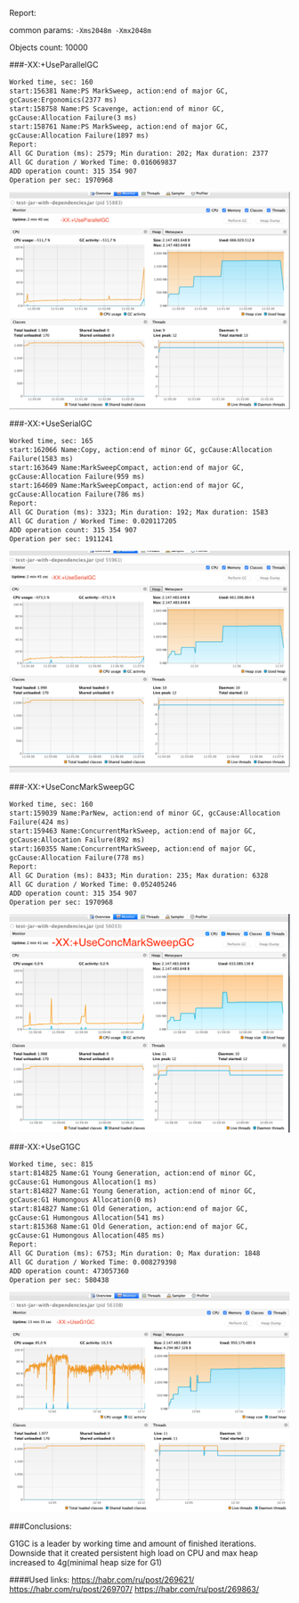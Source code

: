 Report:

common params:
`-Xms2048m -Xmx2048m`

Objects count: 10000


###-XX:+UseParallelGC
```
Worked time, sec: 160
start:156381 Name:PS MarkSweep, action:end of major GC, gcCause:Ergonomics(2377 ms)
start:158758 Name:PS Scavenge, action:end of minor GC, gcCause:Allocation Failure(3 ms)
start:158761 Name:PS MarkSweep, action:end of major GC, gcCause:Allocation Failure(1897 ms)
Report:
All GC Duration (ms): 2579; Min duration: 202; Max duration: 2377
All GC duration / Worked Time: 0.016069837
ADD operation count: 315 354 907
Operation per sec: 1970968
```
![ParallelGC](img/parallelGC.png)


###-XX:+UseSerialGC
```
Worked time, sec: 165
start:162066 Name:Copy, action:end of minor GC, gcCause:Allocation Failure(1583 ms)
start:163649 Name:MarkSweepCompact, action:end of major GC, gcCause:Allocation Failure(959 ms)
start:164609 Name:MarkSweepCompact, action:end of major GC, gcCause:Allocation Failure(786 ms)
Report:
All GC Duration (ms): 3323; Min duration: 192; Max duration: 1583
All GC duration / Worked Time: 0.020117205
ADD operation count: 315 354 907
Operation per sec: 1911241
```
![SerialGC](img/serialGC.png)

###-XX:+UseConcMarkSweepGC
```
Worked time, sec: 160
start:159039 Name:ParNew, action:end of minor GC, gcCause:Allocation Failure(424 ms)
start:159463 Name:ConcurrentMarkSweep, action:end of major GC, gcCause:Allocation Failure(892 ms)
start:160355 Name:ConcurrentMarkSweep, action:end of major GC, gcCause:Allocation Failure(778 ms)
Report:
All GC Duration (ms): 8433; Min duration: 235; Max duration: 6328
All GC duration / Worked Time: 0.052405246
ADD operation count: 315 354 907
Operation per sec: 1970968
```
![ConcMarkSweepGC](img/concMarkSweepGC.png)

###-XX:+UseG1GC
```
Worked time, sec: 815
start:814825 Name:G1 Young Generation, action:end of minor GC, gcCause:G1 Humongous Allocation(1 ms)
start:814827 Name:G1 Young Generation, action:end of minor GC, gcCause:G1 Humongous Allocation(0 ms)
start:814827 Name:G1 Old Generation, action:end of major GC, gcCause:G1 Humongous Allocation(541 ms)
start:815368 Name:G1 Old Generation, action:end of major GC, gcCause:G1 Humongous Allocation(485 ms)
Report:
All GC Duration (ms): 6753; Min duration: 0; Max duration: 1848
All GC duration / Worked Time: 0.008279398
ADD operation count: 473057360
Operation per sec: 580438
```
![G1GC](img/g1GC.png)

###Conclusions:

G1GC is a leader by working time and amount of finished iterations. Downside that it created persistent high load on CPU and max heap increased to 4g(minimal heap size for G1)   
 
 ####Used links:
https://habr.com/ru/post/269621/
https://habr.com/ru/post/269707/
https://habr.com/ru/post/269863/